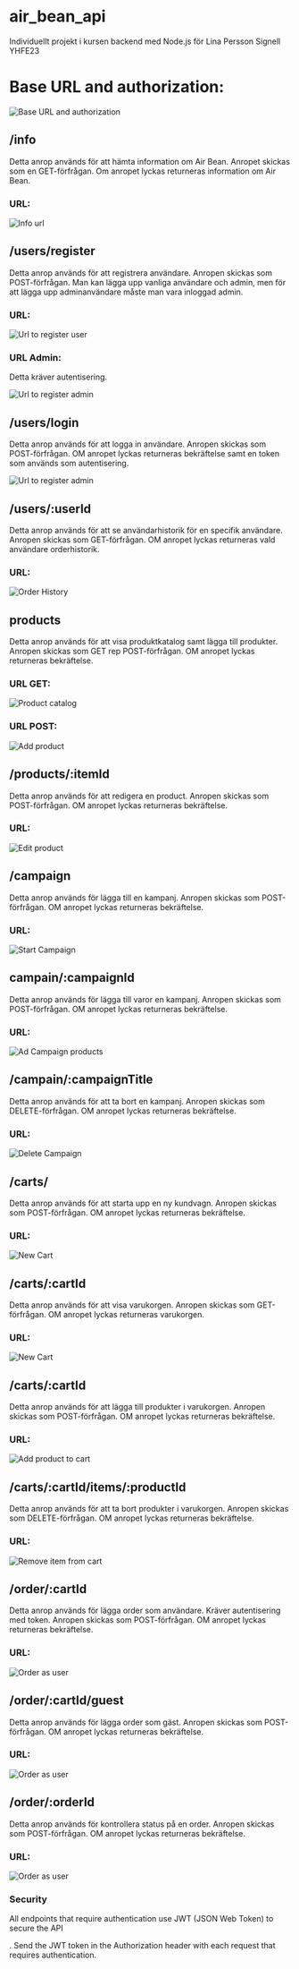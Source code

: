 # air_bean_api

Individuellt projekt i kursen backend med Node.js för Lina Persson Signell YHFE23

# Base URL and authorization:

![Base URL and authorization](images/baseUrlAndToken.png)

## /info

Detta anrop används för att hämta information om Air Bean. Anropet skickas som en GET-förfrågan. Om anropet lyckas returneras information om Air Bean.

### URL:

![Info url](images/info.png.png)

## /users/register

Detta anrop används för att registrera användare. Anropen skickas som POST-förfrågan. Man kan lägga upp vanliga användare och admin, men för att lägga upp adminanvändare måste man vara inloggad admin.

### URL:

![Url to register user](images/registerUserBodyUrl.png)

### URL Admin:

Detta kräver autentisering.

![Url to register admin](images/registerAdminBodyUrl.png)

## /users/login

Detta anrop används för att logga in användare. Anropen skickas som POST-förfrågan. OM anropet lyckas returneras bekräftelse samt en token som används som autentisering.

![Url to register admin](images/loginBodyUrl.png)

## /users/:userId

Detta anrop används för att se användarhistorik för en specifik användare. Anropen skickas som GET-förfrågan. OM anropet lyckas returneras vald användare orderhistorik.

### URL:

![Order History](images/userHistory.png)

## products

Detta anrop används för att visa produktkatalog samt lägga till produkter. Anropen skickas som GET rep POST-förfrågan. OM anropet lyckas returneras bekräftelse.

### URL GET:

![Product catalog](images/getProductCatalog.png)

### URL POST:

![Add product](images/addProductsBodyUrl.png)

## /products/:itemId

Detta anrop används för att redigera en product. Anropen skickas som POST-förfrågan. OM anropet lyckas returneras bekräftelse.

### URL:

![Edit product](images/editProduktBodyUrl.png)

## /campaign

Detta anrop används för lägga till en kampanj. Anropen skickas som POST-förfrågan. OM anropet lyckas returneras bekräftelse.

### URL:

![Start Campaign](images/startCampaign.png)

## campain/:campaignId

Detta anrop används för lägga till varor en kampanj. Anropen skickas som POST-förfrågan. OM anropet lyckas returneras bekräftelse.

### URL:

![Ad Campaign products](images/addCampaignProduct.png)

## /campain/:campaignTitle

Detta anrop används för att ta bort en kampanj. Anropen skickas som DELETE-förfrågan. OM anropet lyckas returneras bekräftelse.

### URL:

![Delete Campaign](images/deleteCampaign.png)

## /carts/

Detta anrop används för att starta upp en ny kundvagn. Anropen skickas som POST-förfrågan. OM anropet lyckas returneras bekräftelse.

### URL:

![New Cart](images/newCart.png)

## /carts/:cartId

Detta anrop används för att visa varukorgen. Anropen skickas som GET-förfrågan. OM anropet lyckas returneras varukorgen.

### URL:

![New Cart](images/viewCart.png)

## /carts/:cartId

Detta anrop används för att lägga till produkter i varukorgen. Anropen skickas som POST-förfrågan. OM anropet lyckas returneras bekräftelse.

### URL:

![Add product to cart](images/addProductCartBodyUrl.png)

## /carts/:cartId/items/:productId

Detta anrop används för att ta bort produkter i varukorgen. Anropen skickas som DELETE-förfrågan. OM anropet lyckas returneras bekräftelse.

### URL:

![Remove item from cart](images/deleteProdCart.png)

## /order/:cartId

Detta anrop används för lägga order som användare. Kräver autentisering med token. Anropen skickas som POST-förfrågan. OM anropet lyckas returneras bekräftelse.

### URL:

![Order as user](images/orderAsUser.png)

## /order/:cartId/guest

Detta anrop används för lägga order som gäst. Anropen skickas som POST-förfrågan. OM anropet lyckas returneras bekräftelse.

### URL:

![Order as user](images/orderAsGuest.png)

## /order/:orderId

Detta anrop används för kontrollera status på en order. Anropen skickas som POST-förfrågan. OM anropet lyckas returneras bekräftelse.

### URL:

![Order as user](images/orderStatus.png)

### Security

All endpoints that require authentication use JWT (JSON Web Token) to secure the API

. Send the JWT token in the Authorization header with each request that requires authentication.
